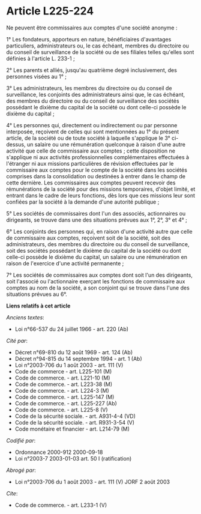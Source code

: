 # Article L225-224

Ne peuvent être commissaires aux comptes d'une société anonyme :

1° Les fondateurs, apporteurs en nature, bénéficiaires d'avantages particuliers, administrateurs ou, le cas échéant, membres
du directoire ou du conseil de surveillance de la société ou de ses filiales telles qu'elles sont définies à l'article L.
233-1 ;

2° Les parents et alliés, jusqu'au quatrième degré inclusivement, des personnes visées au 1° ;

3° Les administrateurs, les membres du directoire ou du conseil de surveillance, les conjoints des administrateurs ainsi que,
le cas échéant, des membres du directoire ou du conseil de surveillance des sociétés possédant le dixième du capital de la
société ou dont celle-ci possède le dixième du capital ;

4° Les personnes qui, directement ou indirectement ou par personne interposée, reçoivent de celles qui sont mentionnées au 1°
du présent article, de la société ou de toute société à laquelle s'applique le 3° ci-dessus, un salaire ou une rémunération
quelconque à raison d'une autre activité que celle de commissaire aux comptes ; cette disposition ne s'applique ni aux
activités professionnelles complémentaires effectuées à l'étranger ni aux missions particulières de révision effectuées par
le commissaire aux comptes pour le compte de la société dans les sociétés comprises dans la consolidation ou destinées à
entrer dans le champ de cette dernière. Les commissaires aux comptes peuvent recevoir des rémunérations de la société pour
des missions temporaires, d'objet limité, et entrant dans le cadre de leurs fonctions, dès lors que ces missions leur sont
confiées par la société à la demande d'une autorité publique ;

5° Les sociétés de commissaires dont l'un des associés, actionnaires ou dirigeants, se trouve dans une des situations prévues
aux 1°, 2°, 3° et 4° ;

6° Les conjoints des personnes qui, en raison d'une activité autre que celle de commissaire aux comptes, reçoivent soit de la
société, soit des administrateurs, des membres du directoire ou du conseil de surveillance, soit des sociétés possédant le
dixième du capital de la société ou dont celle-ci possède le dixième du capital, un salaire ou une rémunération en raison de
l'exercice d'une activité permanente ;

7° Les sociétés de commissaires aux comptes dont soit l'un des dirigeants, soit l'associé ou l'actionnaire exerçant les
fonctions de commissaire aux comptes au nom de la société, a son conjoint qui se trouve dans l'une des situations prévues au
6°.

**Liens relatifs à cet article**

_Anciens textes_:

  - Loi n°66-537 du 24 juillet 1966 - art. 220 (Ab)

_Cité par_:

  - Décret n°69-810 du 12 août 1969 - art. 124 (Ab)
  - Décret n°94-815 du 14 septembre 1994 - art. 1 (Ab)
  - Loi n°2003-706 du 1 août 2003 - art. 111 (V)
  - Code de commerce - art. L225-101 (M)
  - Code de commerce. - art. L221-10 (M)
  - Code de commerce. - art. L223-38 (M)
  - Code de commerce. - art. L224-3 (M)
  - Code de commerce. - art. L225-147 (M)
  - Code de commerce. - art. L225-227 (Ab)
  - Code de commerce. - art. L225-8 (V)
  - Code de la sécurité sociale. - art. A931-4-4 (VD)
  - Code de la sécurité sociale. - art. R931-3-54 (V)
  - Code monétaire et financier - art. L214-79 (M)

_Codifié par_:

  - Ordonnance 2000-912 2000-09-18
  - Loi n°2003-7 2003-01-03 art. 50 I (ratification)

_Abrogé par_:

  - Loi n°2003-706 du 1 août 2003 - art. 111 (V) JORF 2 août 2003

_Cite_:

  - Code de commerce. - art. L233-1 (V)
